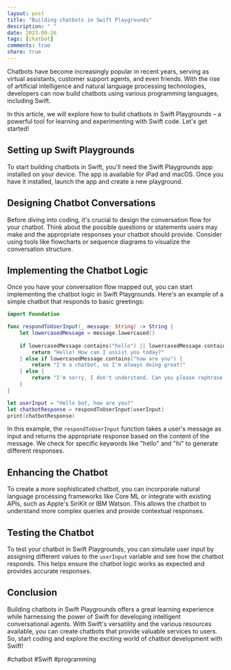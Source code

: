 ```yaml
---
layout: post
title: "Building chatbots in Swift Playgrounds"
description: " "
date: 2023-09-26
tags: [chatbot]
comments: true
share: true
---
```


Chatbots have become increasingly popular in recent years, serving as virtual assistants, customer support agents, and even friends. With the rise of artificial intelligence and natural language processing technologies, developers can now build chatbots using various programming languages, including Swift.

In this article, we will explore how to build chatbots in Swift Playgrounds – a powerful tool for learning and experimenting with Swift code. Let's get started!

## Setting up Swift Playgrounds

To start building chatbots in Swift, you'll need the Swift Playgrounds app installed on your device. The app is available for iPad and macOS. Once you have it installed, launch the app and create a new playground.

## Designing Chatbot Conversations

Before diving into coding, it's crucial to design the conversation flow for your chatbot. Think about the possible questions or statements users may make and the appropriate responses your chatbot should provide. Consider using tools like flowcharts or sequence diagrams to visualize the conversation structure.

## Implementing the Chatbot Logic

Once you have your conversation flow mapped out, you can start implementing the chatbot logic in Swift Playgrounds. Here's an example of a simple chatbot that responds to basic greetings:

```swift
import Foundation

func respondToUserInput(_ message: String) -> String {
    let lowercasedMessage = message.lowercased()
    
    if lowercasedMessage.contains("hello") || lowercasedMessage.contains("hi") {
        return "Hello! How can I assist you today?"
    } else if lowercasedMessage.contains("how are you") {
        return "I'm a chatbot, so I'm always doing great!"
    } else {
        return "I'm sorry, I don't understand. Can you please rephrase your question?"
    }
}

let userInput = "Hello bot, how are you?"
let chatbotResponse = respondToUserInput(userInput)
print(chatbotResponse)
```

In this example, the `respondToUserInput` function takes a user's message as input and returns the appropriate response based on the content of the message. We check for specific keywords like "hello" and "hi" to generate different responses.

## Enhancing the Chatbot

To create a more sophisticated chatbot, you can incorporate natural language processing frameworks like Core ML or integrate with existing APIs, such as Apple's SiriKit or IBM Watson. This allows the chatbot to understand more complex queries and provide contextual responses.

## Testing the Chatbot

To test your chatbot in Swift Playgrounds, you can simulate user input by assigning different values to the `userInput` variable and see how the chatbot responds. This helps ensure the chatbot logic works as expected and provides accurate responses.

## Conclusion

Building chatbots in Swift Playgrounds offers a great learning experience while harnessing the power of Swift for developing intelligent conversational agents. With Swift's versatility and the various resources available, you can create chatbots that provide valuable services to users. So, start coding and explore the exciting world of chatbot development with Swift!

#chatbot #Swift #programming